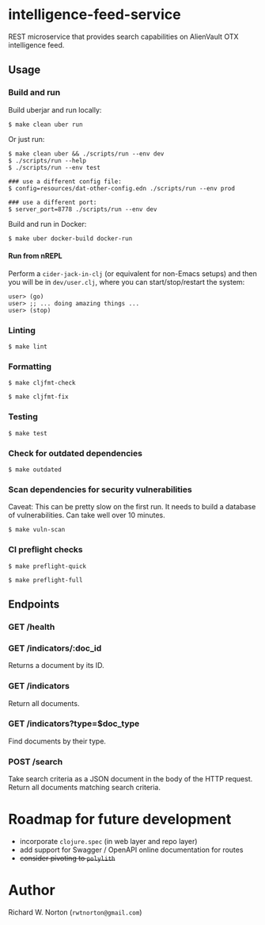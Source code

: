 # intelligence-feed-service

REST microservice that provides search capabilities on AlienVault OTX intelligence feed.

## Usage

### Build and run

Build uberjar and run locally:
```
$ make clean uber run
```

Or just run:
```
$ make clean uber && ./scripts/run --env dev
$ ./scripts/run --help
$ ./scripts/run --env test

### use a different config file:
$ config=resources/dat-other-config.edn ./scripts/run --env prod

### use a different port:
$ server_port=8778 ./scripts/run --env dev
```

Build and run in Docker:
```
$ make uber docker-build docker-run
```

#### Run from nREPL

Perform a `cider-jack-in-clj` (or equivalent for non-Emacs setups) and then
you will be in `dev/user.clj`, where you can start/stop/restart the system:
```
user> (go)
user> ;; ... doing amazing things ...
user> (stop)
```

### Linting

```
$ make lint
```

### Formatting

```
$ make cljfmt-check
```

```
$ make cljfmt-fix
```

### Testing

```
$ make test
```

### Check for outdated dependencies

```
$ make outdated
```

### Scan dependencies for security vulnerabilities

Caveat:  This can be pretty slow on the first run.  It needs to
build a database of vulnerabilities.  Can take well over 10 minutes.

```
$ make vuln-scan
```

### CI preflight checks

```
$ make preflight-quick
```

```
$ make preflight-full
```

## Endpoints

### GET /health

### GET /indicators/:doc_id

Returns a document by its ID.

### GET /indicators

Return all documents.

### GET /indicators?type=$doc_type

Find documents by their type.

### POST /search

Take search criteria as a JSON document in the body of the HTTP request.
Return all documents matching search criteria.

# Roadmap for future development

- incorporate `clojure.spec` (in web layer and repo layer)
- add support for Swagger / OpenAPI online documentation for routes
- ~~consider pivoting to `polylith`~~

# Author

Richard W. Norton (`rwtnorton@gmail.com`)
